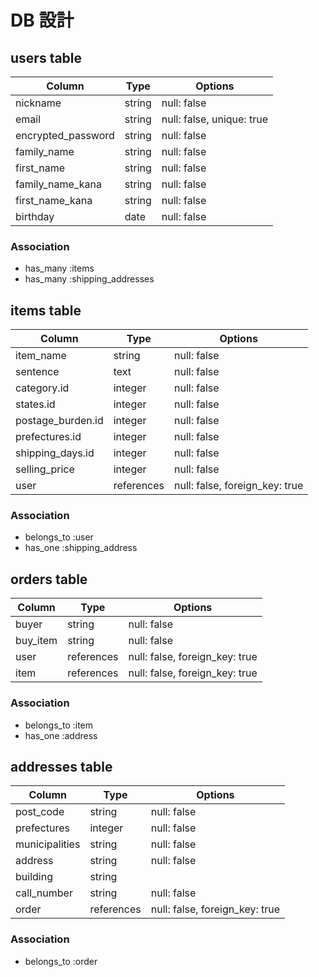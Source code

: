 # DB 設計

## users table

| Column              | Type                | Options                   |
|---------------------|---------------------|---------------------------|
| nickname            | string              | null: false               |
| email               | string              | null: false, unique: true |
| encrypted_password  | string              | null: false               |
| family_name         | string              | null: false               |
| first_name          | string              | null: false               |
| family_name_kana    | string              | null: false               |
| first_name_kana     | string              | null: false               |
| birthday            | date                | null: false               |

### Association

* has_many :items
* has_many :shipping_addresses

## items table

| Column            | Type            | Options                       |
|-------------------|-----------------|-------------------------------|
| item_name         | string          | null: false                   |
| sentence          | text            | null: false                   |
| category.id       | integer         | null: false                   |
| states.id         | integer         | null: false                   |
| postage_burden.id | integer         | null: false                   |
| prefectures.id    | integer         | null: false                   |
| shipping_days.id  | integer         | null: false                   |
| selling_price     | integer         | null: false                   |
| user              | references      | null: false, foreign_key: true|

### Association

* belongs_to :user
* has_one :shipping_address

## orders table

| Column             | Type            | Options                       |
|--------------------|-----------------|-------------------------------|
| buyer              | string          | null: false                   |
| buy_item           | string          | null: false                   |
| user               | references      | null: false, foreign_key: true|
| item               | references      | null: false, foreign_key: true|

### Association

* belongs_to :item
* has_one :address

## addresses table

| Column             | Type                | Options                        |
|--------------------|---------------------|--------------------------------|
| post_code          | string              | null: false                    |
| prefectures        | integer             | null: false                    |
| municipalities     | string              | null: false                    |
| address            | string              | null: false                    |
| building           | string              |                                |
| call_number        | string              | null: false                    |
| order              | references          | null: false, foreign_key: true |

### Association

* belongs_to :order


